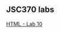 ## JSC370 labs
[HTML - Lab 10](https://htmlpreview.github.io/?https://github.com/angelaaajing/JSC370-labs/blob/main/lab11/11-lab-2024.html)
